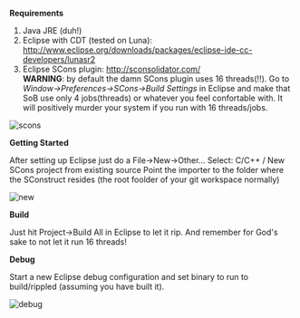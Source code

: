 **Requirements**

1. Java JRE (duh!)
2. Eclipse with CDT (tested on Luna): http://www.eclipse.org/downloads/packages/eclipse-ide-cc-developers/lunasr2
3. Eclipse SCons plugin: http://sconsolidator.com/  
**WARNING**: by default the damn SCons plugin uses 16 threads(!!). Go to *Window->Preferences->SCons->Build Settings* in Eclipse and make that SoB use only 4 jobs(threads) or whatever you feel confortable with. It will positively murder your system if you run with 16 threads/jobs.  

![scons](https://raw.githubusercontent.com/crazyquark/rippled/master/Builds/Eclipse/scons.png) 

**Getting Started**

After setting up Eclipse just do a File->New->Other...
Select: C/C++ / New SCons project from existing source
Point the importer to the folder where the SConstruct resides (the root foolder of your git workspace normally)  

![new](https://raw.githubusercontent.com/crazyquark/rippled/master/Builds/Eclipse/new.png) 

**Build**

Just hit Project->Build All in Eclipse to let it rip. And remember for God's sake to not let it run 16 threads! 

**Debug**

Start a new Eclipse debug configuration and set binary to run to build/rippled (assuming you have built it).  

![debug](https://raw.githubusercontent.com/crazyquark/rippled/master/Builds/Eclipse/debug.png) 